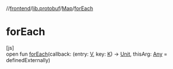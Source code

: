 //[frontend](../../../index.md)/[lib.protobuf](../index.md)/[Map](index.md)/[forEach](for-each.md)

# forEach

[js]\
open fun [forEach](for-each.md)(callback: (entry: [V](index.md), key: [K](index.md)) -&gt; [Unit](https://kotlinlang.org/api/latest/jvm/stdlib/kotlin/-unit/index.html), thisArg: [Any](https://kotlinlang.org/api/latest/jvm/stdlib/kotlin/-any/index.html) = definedExternally)
